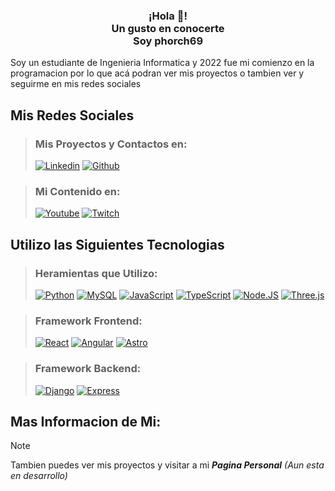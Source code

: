 <p align="center" width="300">
   <!--<img align="center" width="200" src="" /> -->
   <h3 align="center">
      ¡Hola 👋!<br>Un gusto en conocerte<br>Soy phorch69
   </h3>
</p>
Soy un estudiante de Ingenieria Informatica y 2022 fue mi comienzo en la programacion por lo que acá podran ver mis proyectos o tambien ver y seguirme en mis redes sociales

## Mis Redes Sociales
> ### Mis Proyectos y Contactos en:
> [![Linkedin](https://img.shields.io/badge/Linkedin-blue?style=for-the-badge&logo=linkedin&logoColor=blue&labelColor=101010)](https://www.linkedin.com/in/phorch69)
> [![Github](https://img.shields.io/badge/Github-grey?style=for-the-badge&logo=github&logoColor=grey&labelColor=101010)](https://github.com/phorch69)

> ### Mi Contenido en:
> [![Youtube](https://img.shields.io/badge/Youtube-red?style=for-the-badge&logo=youtube&logoColor=red&labelColor=101010)](https://www.youtube.com/@phorch69)
> [![Twitch](https://img.shields.io/badge/Twitch-violet?style=for-the-badge&logo=twitch&logoColor=violet&labelColor=101010)](https://www.twitch.tv/phorch69)

## Utilizo las Siguientes Tecnologias
> ### Heramientas que Utilizo:
> [![Python](https://img.shields.io/badge/Python-yellow?style=for-the-badge&logo=python&logoColor=yellow&labelColor=101010)]()
> [![MySQL](https://img.shields.io/badge/MySQL-4479A1?style=for-the-badge&logo=mysql&logoColor=4479A1&labelColor=101010)]()
> [![JavaScript](https://img.shields.io/badge/JavaScript-yellow?style=for-the-badge&logo=javascript&logoColor=yellow&labelColor=101010)]()
> [![TypeScript](https://img.shields.io/badge/TypeScript-blue?style=for-the-badge&logo=typescript&logoColor=blue&labelColor=101010)]()
> [![Node.JS](https://img.shields.io/badge/Node.JS-339933?style=for-the-badge&logo=node.js&logoColor=339933&labelColor=101010)]()
> [![Three.js](https://img.shields.io/badge/Three.js-grey?style=for-the-badge&logo=three.js&logoColor=grey&labelColor=101010)]()

> ### Framework Frontend:
> [![React](https://img.shields.io/badge/React-blue?style=for-the-badge&logo=react&logoColor=blue&labelColor=101010)]()
> [![Angular](https://img.shields.io/badge/Angular-red?style=for-the-badge&logo=angular&logoColor=red&labelColor=101010)]()
> [![Astro](https://img.shields.io/badge/Astro-white?style=for-the-badge&logo=astro&logoColor=white&labelColor=101010)]()

> ### Framework Backend:
> [![Django](https://img.shields.io/badge/Django-green?style=for-the-badge&logo=django&logoColor=green&labelColor=101010)]()
> [![Express](https://img.shields.io/badge/Express-white?style=for-the-badge&logo=express&logoColor=white&labelColor=101010)]()

## Mas Informacion de Mi:
> [!NOTE]
> Tambien puedes ver mis proyectos y visitar a mi **_Pagina Personal_** _(Aun esta en desarrollo)_
